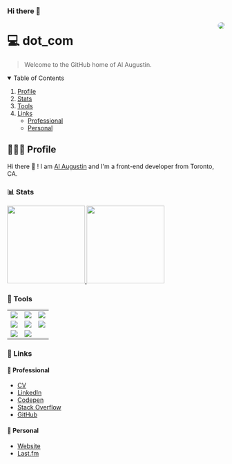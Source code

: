 ### Hi there 👋

<!--
**alaugustin/alaugustin** is a ✨ _special_ ✨ repository because its `README.md` (this file) appears on your GitHub profile.

Here are some ideas to get you started:

- 🔭 I’m currently working on ...
- 🌱 I’m currently learning ...
- 👯 I’m looking to collaborate on ...
- 🤔 I’m looking for help with ...
- 💬 Ask me about ...
- 📫 How to reach me: ...
- 😄 Pronouns: ...
- ⚡ Fun fact: ...
-->
<img src="http://www.alaugust.in/img/al_headshot.jpeg" style="border-radius:50%" align="right" />

# 💻 dot_com
> Welcome to the GitHub home of Al Augustin.

<details open="open">
  <summary>Table of Contents</summary>
  <ol>
    <li>
      <a href="#profile">Profile</a>
      <!-- <ul>
        <li><a href="#built-with">Built With</a></li>
      </ul> -->
    </li>
    <li><a href="#stats">Stats</a></li>
    <li><a href="#tools">Tools</a></li>
    <li>
        <a href="#links">Links</a>
      <ul>
        <li><a href="#professional">Professional</a></li>
        <li><a href="#personal">Personal</a></li>
      </ul>
    </li>
  </ol>
</details>

## 👨🏾‍💻 Profile
Hi there 👋&nbsp;!
I am [Al Augustin](https://alaugustin.com) and I'm a front-end developer from Toronto, CA.

### 📊 Stats
<a href="https://github.com/ALAUGUSTIN">
    <img height="180em"
        src="https://github-readme-stats.vercel.app/api?username=ALAUGUSTIN&theme=dark&show_icons=true" />
    <img height="180em"
        src="https://github-readme-stats.vercel.app/api/top-langs/?username=ALAUGUSTIN&theme=dark&layout=compact" />
</a>

### 🧰 Tools
<table style="text-align: center; border-collapse: collapse;">
    <tr>
        <td><img src="https://img.shields.io/badge/-HTML5-E34F26?style=flat&logo=html5&logoColor=white"></td>
        <td><img src="https://img.shields.io/badge/-CSS3-1572B6?style=flat&logo=css3&logoColor=white"></td>
        <td><img src="https://img.shields.io/badge/-JavaScript-eed718?style=flat&logo=javascript&logoColor=ffffff"></td>
    </tr>
    <tr>
        <td><img src="https://img.shields.io/badge/-Sass-cc6699?style=flat&logo=sass&logoColor=ffffff"></td>
        <td><img src="https://img.shields.io/badge/-Node.js-3C873A?style=flat&logo=Node.js&logoColor=white"></td>
        <td><img src="http://img.shields.io/badge/-Git-F1502F?style=flat&logo=git&logoColor=FFFFFF"></td>
    </tr>
    <tr>
        <td><img src="http://img.shields.io/badge/-Github-000000?style=flat&logo=github&logoColor=FFFFFF"></td>
        <td><img
                src="http://img.shields.io/badge/-VS%20Code-007ACC?style=flat&logo=visual%20studio%20code&logoColor=white">
        </td>
        <td></td>
    </tr>
</table>

### 🔗 Links

#### 💼 Professional
- <a href="https://app.box.com/s/d1yoc5bcx6w4m637kap71bm3el5jrtx5">CV</a>
- <a href="https://ca.linkedin.com/in/alaugustin">LinkedIn</a>
- <a href="https://codepen.io/alaugustin/pens/popular">Codepen</a>
- <a href="https://stackoverflow.com/users/1760096/al-augustin">Stack Overflow</a>
- <a href="https://github.com/alaugustin">GitHub</a>

#### 🎊 Personal
- <a href="http://www.alaugust.in/">Website</a>
- <a href="https://www.last.fm/user/o1k">Last.fm</a>
